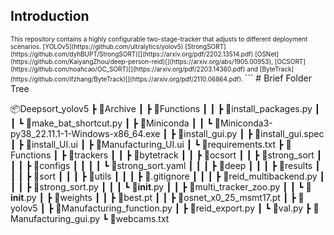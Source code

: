 ## Introduction

<font size='1'>
This repository contains a highly configurable two-stage-tracker that adjusts to different deployment scenarios.  
[YOLOv5](https://github.com/ultralytics/yolov5)  
[StrongSORT](https://github.com/dyhBUPT/StrongSORT)[](https://arxiv.org/pdf/2202.13514.pdf)  
[OSNet](https://github.com/KaiyangZhou/deep-person-reid)[](https://arxiv.org/abs/1905.00953),
[OCSORT](https://github.com/noahcao/OC_SORT)[](https://arxiv.org/pdf/2203.14360.pdf) and [ByteTrack](https://github.com/ifzhang/ByteTrack)[](https://arxiv.org/pdf/2110.06864.pdf).
</font>
```
# Brief Folder Tree

📦Deepsort_yolov5
┣ 📂Archive
┃ ┣ 📂Functions
┃ ┃ ┣ 📜install_packages.py
┃ ┃ ┗ 📜make_bat_shortcut.py
┃ ┣ 📂Miniconda
┃ ┃ ┗ 📜Miniconda3-py38_22.11.1-1-Windows-x86_64.exe
┃ ┣ 📜install_gui.py
┃ ┣ 📜install_gui.spec
┃ ┣ 📜install_UI.ui
┃ ┣ 📜Manufacturing_UI.ui
┃ ┗ 📜requirements.txt
┣ 📂Functions
┃ ┣ 📂trackers
┃ ┃ ┣ 📂bytetrack
┃ ┃ ┣ 📂ocsort
┃ ┃ ┣ 📂strong_sort
┃ ┃ ┃ ┣ 📂configs
┃ ┃ ┃ ┃ ┗ 📜strong_sort.yaml
┃ ┃ ┃ ┣ 📂deep
┃ ┃ ┃ ┣ 📂results
┃ ┃ ┃ ┣ 📂sort
┃ ┃ ┃ ┣ 📂utils
┃ ┃ ┃ ┣ 📜.gitignore
┃ ┃ ┃ ┣ 📜reid_multibackend.py
┃ ┃ ┃ ┣ 📜strong_sort.py
┃ ┃ ┃ ┗ 📜**init**.py
┃ ┃ ┣ 📜multi_tracker_zoo.py
┃ ┃ ┗ 📜**init**.py
┃ ┣ 📂weights
┃ ┃ ┣ 📜best.pt
┃ ┃ ┣ 📜osnet_x0_25_msmt17.pt
┃ ┣ 📂yolov5
┃ ┣ 📜Manufacturing_function.py
┃ ┣ 📜reid_export.py
┃ ┗ 📜val.py
┣ 📜Manufacturing_gui.py
┗ 📜webcams.txt

```

```
